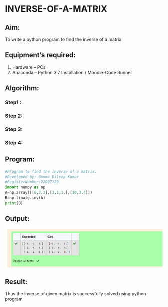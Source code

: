 # INVERSE-OF-A-MATRIX
## Aim:
To write a python program to find the inverse of a matrix
## Equipment’s required:
1. 	Hardware – PCs
2. 	Anaconda – Python 3.7 Installation / Moodle-Code Runner
## Algorithm:
### Step1 : 
### Step 2: 
### Step 3: 
### Step 4: 

## Program:
```python
#Program to find the inverse of a matrix.
#Developed by: Gumma Dileep Kumar
#RegisterNumber:22007129
import numpy as np
A=np.array([[6,2,3],[3,1,1,],[10,3,4]])
B=np.linalg.inv(A)
print(B)
```
## Output:
![MODEL](/inverse_ouput.png)
## Result:
Thus the inverse of given matrix is successfully solved using python program

